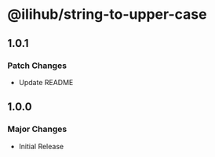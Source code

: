 # @ilihub/string-to-upper-case

## 1.0.1

### Patch Changes

- Update README

## 1.0.0

### Major Changes

- Initial Release
